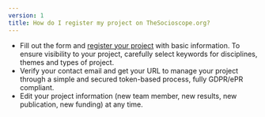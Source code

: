 ```yaml
---
version: 1
title: How do I register my project on TheSocioscope.org?
---
```


- Fill out the form and [register your project](https://dev.wprn.org/register) with basic information. To ensure visibility to your project, carefully select keywords for disciplines, themes and types of project.
- Verify your contact email and get your URL to manage your project through a simple and secured token-based process, fully GDPR/ePR compliant.
- Edit your project information (new team member, new results, new publication, new funding) at any time.
